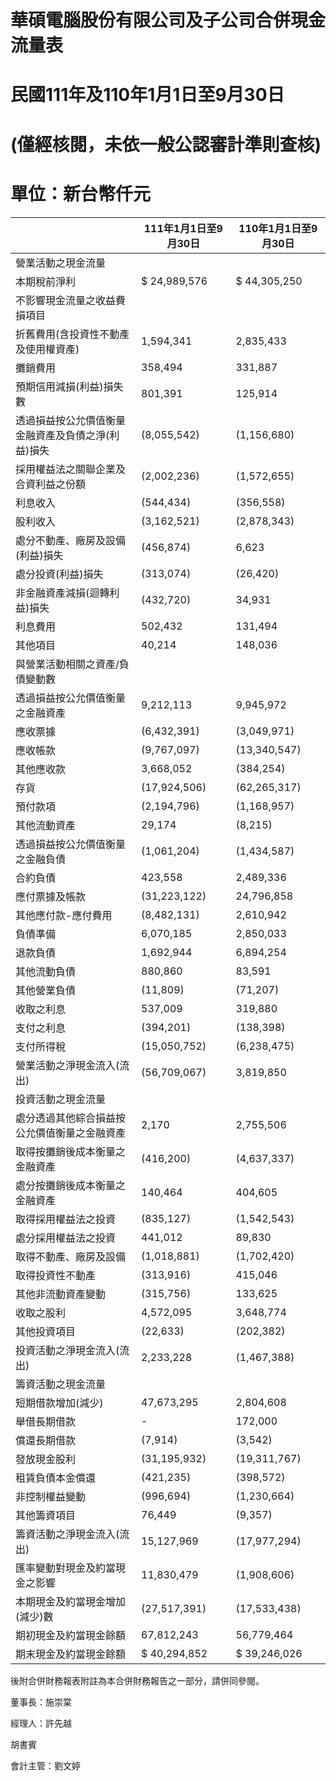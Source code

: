 # 華碩電腦股份有限公司及子公司合併現金流量表

# 民國111年及110年1月1日至9月30日

# (僅經核閱，未依一般公認審計準則查核)

# 單位：新台幣仟元

| |111年1月1日至9月30日|110年1月1日至9月30日|
|---|---|---|
|營業活動之現金流量| | |
|本期稅前淨利|$ 24,989,576|$ 44,305,250|
|不影響現金流量之收益費損項目| | |
|折舊費用(含投資性不動產及使用權資產)|1,594,341|2,835,433|
|攤銷費用|358,494|331,887|
|預期信用減損(利益)損失數|801,391|125,914|
|透過損益按公允價值衡量金融資產及負債之淨(利益)損失|(8,055,542)|(1,156,680)|
|採用權益法之關聯企業及合資利益之份額|(2,002,236)|(1,572,655)|
|利息收入|(544,434)|(356,558)|
|股利收入|(3,162,521)|(2,878,343)|
|處分不動產、廠房及設備(利益)損失|(456,874)|6,623|
|處分投資(利益)損失|(313,074)|(26,420)|
|非金融資產減損(迴轉利益)損失|(432,720)|34,931|
|利息費用|502,432|131,494|
|其他項目|40,214|148,036|
|與營業活動相關之資產/負債變動數| | |
|透過損益按公允價值衡量之金融資產|9,212,113|9,945,972|
|應收票據|(6,432,391)|(3,049,971)|
|應收帳款|(9,767,097)|(13,340,547)|
|其他應收款|3,668,052|(384,254)|
|存貨|(17,924,506)|(62,265,317)|
|預付款項|(2,194,796)|(1,168,957)|
|其他流動資產|29,174|(8,215)|
|透過損益按公允價值衡量之金融負債|(1,061,204)|(1,434,587)|
|合約負債|423,558|2,489,336|
|應付票據及帳款|(31,223,122)|24,796,858|
|其他應付款-應付費用|(8,482,131)|2,610,942|
|負債準備|6,070,185|2,850,033|
|退款負債|1,692,944|6,894,254|
|其他流動負債|880,860|83,591|
|其他營業負債|(11,809)|(71,207)|
|收取之利息|537,009|319,880|
|支付之利息|(394,201)|(138,398)|
|支付所得稅|(15,050,752)|(6,238,475)|
|營業活動之淨現金流入(流出)|(56,709,067)|3,819,850|
|投資活動之現金流量| | |
|處分透過其他綜合損益按公允價值衡量之金融資產|2,170|2,755,506|
|取得按攤銷後成本衡量之金融資產|(416,200)|(4,637,337)|
|處分按攤銷後成本衡量之金融資產|140,464|404,605|
|取得採用權益法之投資|(835,127)|(1,542,543)|
|處分採用權益法之投資|441,012|89,830|
|取得不動產、廠房及設備|(1,018,881)|(1,702,420)|
|取得投資性不動產|(313,916)|415,046|
|其他非流動資產變動|(315,756)|133,625|
|收取之股利|4,572,095|3,648,774|
|其他投資項目|(22,633)|(202,382)|
|投資活動之淨現金流入(流出)|2,233,228|(1,467,388)|
|籌資活動之現金流量| | |
|短期借款增加(減少)|47,673,295|2,804,608|
|舉借長期借款|-|172,000|
|償還長期借款|(7,914)|(3,542)|
|發放現金股利|(31,195,932)|(19,311,767)|
|租賃負債本金償還|(421,235)|(398,572)|
|非控制權益變動|(996,694)|(1,230,664)|
|其他籌資項目|76,449|(9,357)|
|籌資活動之淨現金流入(流出)|15,127,969|(17,977,294)|
|匯率變動對現金及約當現金之影響|11,830,479|(1,908,606)|
|本期現金及約當現金增加(減少)數|(27,517,391)|(17,533,438)|
|期初現金及約當現金餘額|67,812,243|56,779,464|
|期末現金及約當現金餘額|$ 40,294,852|$ 39,246,026|

後附合併財務報表附註為本合併財務報告之一部分，請併同參閱。

董事長：施崇棠

經理人：許先越

胡書賓

會計主管：劉文婷